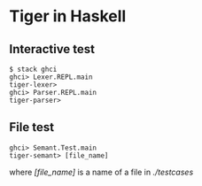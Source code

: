 # Tiger in Haskell

## Interactive test
```
$ stack ghci
ghci> Lexer.REPL.main
tiger-lexer>
ghci> Parser.REPL.main
tiger-parser>
```

## File test
```
ghci> Semant.Test.main
tiger-semant> [file_name]
```
where *[file_name]* is a name of a file in *./testcases*